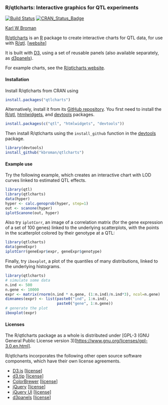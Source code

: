 ### R/qtlcharts: Interactive graphics for QTL experiments

[![Build Status](https://travis-ci.org/kbroman/qtlcharts.svg?branch=master)](https://travis-ci.org/kbroman/qtlcharts)
[![CRAN_Status_Badge](https://www.r-pkg.org/badges/version/qtlcharts)](https://cran.r-project.org/package=qtlcharts)

[Karl W Broman](http://kbroman.org)

[R/qtlcharts](http://kbroman.org/qtlcharts) is an [R](https://www.r-project.org) package to create
interactive charts for QTL data, for use
with [R/qtl](http://www.rqtl.org). \[[website](http://kbroman.org/qtlcharts)\]

It is built with [D3](https://d3js.org), using a set of reusable
panels (also available separately, as [d3panels](http://kbroman.org/d3panels)).

For example charts, see the [R/qtlcharts website](http://kbroman.org/qtlcharts).

#### Installation

Install R/qtlcharts from CRAN using

```r
install.packages("qtlcharts")
```

Alternatively, install it from its
[GitHub repository](https://github.com/kbroman/qtlcharts). You first need to
install the [R/qtl](http://www.rqtl.org),
[htmlwidgets](http://www.htmlwidgets.org),
and [devtools](https://github.com/hadley/devtools) packages.

```r
install.packages(c("qtl", "htmlwidgets", "devtools"))
```

Then install R/qtlcharts using the `install_github` function in the
[devtools](https://github.com/hadley/devtools) package.

```r
library(devtools)
install_github("kbroman/qtlcharts")
```

#### Example use

Try the following example, which creates an interactive chart with LOD
curves linked to estimated QTL effects.

```r
library(qtl)
library(qtlcharts)
data(hyper)
hyper <- calc.genoprob(hyper, step=1)
out <- scanone(hyper)
iplotScanone(out, hyper)
```

Also try `iplotCorr`, an image of a correlation matrix (for the
gene expression of a set of 100 genes) linked to the underlying
scatterplots, with the points in the scatterplot colored by their
genotype at a QTL:

```r
library(qtlcharts)
data(geneExpr)
iplotCorr(geneExpr$expr, geneExpr$genotype)
```

Finally, try `iboxplot`, a plot of the quantiles of many
distributions, linked to the underlying histograms.

```r
library(qtlcharts)
# simulate some data
n.ind <- 500
n.gene <- 10000
expr <- matrix(rnorm(n.ind * n.gene, (1:n.ind)/n.ind*3), ncol=n.gene)
dimnames(expr) <- list(paste0("ind", 1:n.ind),
                       paste0("gene", 1:n.gene))
# generate the plot
iboxplot(expr)
```

#### Licenses

The R/qtlcharts package as a whole is distributed under
[GPL-3 (GNU General Public License version 3)[https://www.gnu.org/licenses/gpl-3.0.en.html].

R/qtlcharts incorporates the following other open source software
components, which have their own license agreements.

- [D3.js](https://d3js.org) \[[license](inst/htmlwidgets/lib/d3/LICENSE)\]
- [d3.tip](https://github.com/Caged/d3-tip) \[[license](inst/htmlwidgets/lib/d3-tip/LICENSE)\]
- [ColorBrewer](http://colorbrewer2.org) \[[license](inst/htmlwidgets/lib/colorbrewer/LICENSE)\]
- [jQuery](https://jquery.com) \[[license](inst/htmlwidgets/lib/jquery/MIT-LICENSE.txt)\]
- [jQuery UI](https://jqueryui.com/) \[[license](inst/htmlwidgets/lib/jquery-ui/LICENSE.txt)\]
- [d3panels](https://github.com/kbroman/d3panels) \[[license](inst/htmlwidgets/lib/d3panels/License.md)\]
